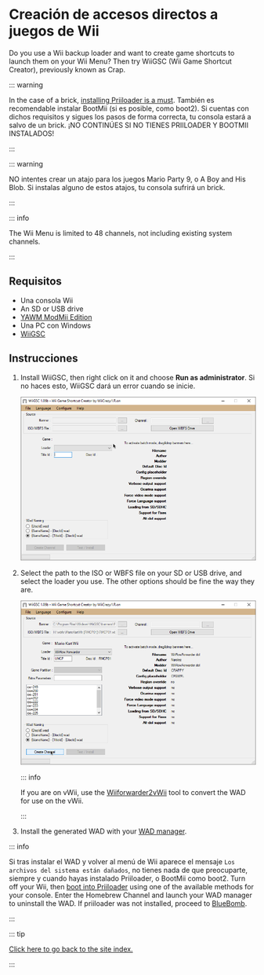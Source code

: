 # Creación de accesos directos a juegos de Wii

Do you use a Wii backup loader and want to create game shortcuts to launch them on your Wii Menu? Then try WiiGSC (Wii Game Shortcut Creator), previously known as Crap.

::: warning

In the case of a brick, [installing Priiloader is a must](/priiloader). También es recomendable instalar BootMii (si es posible, como boot2). Si cuentas con dichos requisitos y sigues los pasos de forma correcta, tu consola estará a salvo de un brick. ¡NO CONTINÚES SI NO TIENES PRIILOADER Y BOOTMII INSTALADOS!

:::

::: warning

NO intentes crear un atajo para los juegos Mario Party 9, o A Boy and His Blob. Si instalas alguno de estos atajos, tu consola sufrirá un brick.

:::

::: info

The Wii Menu is limited to 48 channels, not including existing system channels.

:::

## Requisitos

- Una consola Wii
- An SD or USB drive
- [YAWM ModMii Edition](yawmme)
- Una PC con Windows
- [WiiGSC](https://wiidatabase.de/downloads/pc-tools/wiigsc-ehemals-crap/)

## Instrucciones

1. Install WiiGSC, then right click on it and choose **Run as administrator**. Si no haces esto, WiiGSC dará un error cuando se inicie.

   ![](/images/desktop-apps/wiigsc/wiigsc-home.png)

2. Select the path to the ISO or WBFS file on your SD or USB drive, and select the loader you use. The other options should be fine the way they are.

   ![](/images/desktop-apps/wiigsc/wiigsc-selection.png)

   ::: info

   If you are on vWii, use the [Wiiforwarder2vWii](https://gbatemp.net/download/wiiforwarder2vwii-wii-forwarder-to-vwii-wii-u-forwarder-converter-beta-version.37254/) tool to convert the WAD for use on the vWii.

   :::

3. Install the generated WAD with your [WAD manager](yawmme).

::: info

Si tras instalar el WAD y volver al menú de Wii aparece el mensaje <code>Los archivos del sistema están dañados</code>, no tienes nada de que preocuparte, siempre y cuando hayas instalado Priiloader, o BootMii como boot2. Turn off your Wii, then [boot into Priiloader](priiloader#section-iii---entering-priiloader) using one of the available methods for your console. Enter the Homebrew Channel and launch your WAD manager to uninstall the WAD. If priiloader was not installed, proceed to [BlueBomb](bluebomb).

:::

::: tip

[Click here to go back to the site index.](site-navigation)

:::

